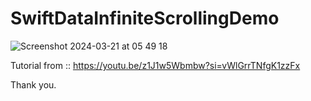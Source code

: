 # SwiftDataInfiniteScrollingDemo

![Screenshot 2024-03-21 at 05 49 18](https://github.com/chanoktrue/SwiftDataInfiniteScrollingDemo/assets/3993516/6d65bf8c-9190-4c98-ab68-af043a2a94e8)


Tutorial from :: https://youtu.be/z1J1w5Wbmbw?si=vWlGrrTNfgK1zzFx

Thank you.
